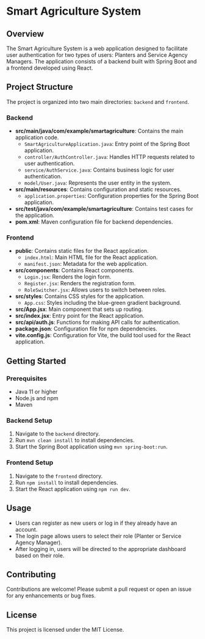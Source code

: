 # Smart Agriculture System

## Overview
The Smart Agriculture System is a web application designed to facilitate user authentication for two types of users: Planters and Service Agency Managers. The application consists of a backend built with Spring Boot and a frontend developed using React.

## Project Structure
The project is organized into two main directories: `backend` and `frontend`.

### Backend
- **src/main/java/com/example/smartagriculture**: Contains the main application code.
  - `SmartAgricultureApplication.java`: Entry point of the Spring Boot application.
  - `controller/AuthController.java`: Handles HTTP requests related to user authentication.
  - `service/AuthService.java`: Contains business logic for user authentication.
  - `model/User.java`: Represents the user entity in the system.
- **src/main/resources**: Contains configuration and static resources.
  - `application.properties`: Configuration properties for the Spring Boot application.
- **src/test/java/com/example/smartagriculture**: Contains test cases for the application.
- **pom.xml**: Maven configuration file for backend dependencies.

### Frontend
- **public**: Contains static files for the React application.
  - `index.html`: Main HTML file for the React application.
  - `manifest.json`: Metadata for the web application.
- **src/components**: Contains React components.
  - `Login.jsx`: Renders the login form.
  - `Register.jsx`: Renders the registration form.
  - `RoleSwitcher.jsx`: Allows users to switch between roles.
- **src/styles**: Contains CSS styles for the application.
  - `App.css`: Styles including the blue-green gradient background.
- **src/App.jsx**: Main component that sets up routing.
- **src/index.jsx**: Entry point for the React application.
- **src/api/auth.js**: Functions for making API calls for authentication.
- **package.json**: Configuration file for npm dependencies.
- **vite.config.js**: Configuration for Vite, the build tool used for the React application.

## Getting Started

### Prerequisites
- Java 11 or higher
- Node.js and npm
- Maven

### Backend Setup
1. Navigate to the `backend` directory.
2. Run `mvn clean install` to install dependencies.
3. Start the Spring Boot application using `mvn spring-boot:run`.

### Frontend Setup
1. Navigate to the `frontend` directory.
2. Run `npm install` to install dependencies.
3. Start the React application using `npm run dev`.

## Usage
- Users can register as new users or log in if they already have an account.
- The login page allows users to select their role (Planter or Service Agency Manager).
- After logging in, users will be directed to the appropriate dashboard based on their role.

## Contributing
Contributions are welcome! Please submit a pull request or open an issue for any enhancements or bug fixes.

## License
This project is licensed under the MIT License.